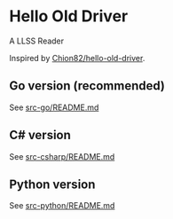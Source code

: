 # Hello Old Driver
A LLSS Reader

Inspired by [Chion82/hello-old-driver](https://github.com/Chion82/hello-old-driver).

## Go version (recommended)
See [src-go/README.md](src-go/README.md)

## C# version
See [src-csharp/README.md](src-csharp/README.md)

## Python version
See [src-python/README.md](src-python/README.md)
